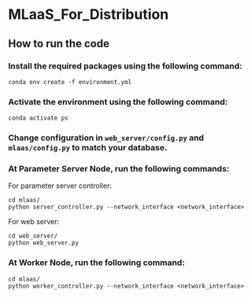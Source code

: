 # MLaaS_For_Distribution

## How to run the code

### Install the required packages using the following command:
```
conda env create -f environment.yml
```

### Activate the environment using the following command:
```
conda activate ps
```

### Change configuration in `web_server/config.py` and `mlaas/config.py` to match your database.

### At Parameter Server Node, run the following commands:

For parameter server controller:
```
cd mlaas/
python server_controller.py --network_interface <network_interface>
```

For web server:
```
cd web_server/
python web_server.py
```

### At Worker Node, run the following command:

```
cd mlaas/
python worker_controller.py --network_interface <network_interface>
```